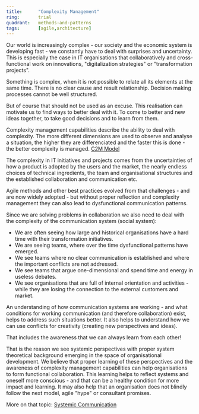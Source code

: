 ```yaml
---
title:      "Complexity Management"
ring:       trial
quadrant:   methods-and-patterns
tags:       [agile,architecture]
---
```


Our world is increasingly complex - our society and the economic system is developing fast - we constantly have to deal with surprises and uncertainty. This is especially the case in IT organisations that collaboratively and cross-functional work on innovations, "digitalization strategies" or "transformation projects".

Something is complex, when it is not possible to relate all its elements at the same time. There is no clear cause and result relationship. Decision making processes cannot be well structured.

But of course that should not be used as an excuse. This realisation can motivate us to find ways to better deal with it. To come to better and new ideas together, to take good decisions and to learn from them.

Complexity management capabilities describe the ability to deal with complexity. The more different dimensions are used to observe and analyse a situation, the higher they are differenciated and the faster this is done - the better complexity is managed. [C2M Model](https://www.carl-auer.de/magazin/systemzeit/komplexitatsmanagement-modell-stufen-formen)

The complexity in IT initiatives and projects comes from the uncertainties of how a product is adopted by the users and the market, the nearly endless choices of technical ingredients, the team and organisational structures and the established collaboration and communication etc.

Agile methods and other best practices evolved from that challenges - and are now widely adopted - but without proper reflection and complexity management they can also lead to dysfunctional communication patterns.

Since we are solving problems in collaboration we also need to deal with the complexity of the communication system (social system):

* We are often seeing how large and historical organisations have a hard time with their transformation initiatives. 
* We are seeing teams, where over the time dysfunctional patterns have emerged. 
* We see teams where no clear communication is established and where the important conflicts are not addressed.
* We see teams that argue one-dimensional and spend time and energy in useless debates.
* We see organisations that are full of internal orientation and activities - while they are losing the connection to the external customers and market.

An understanding of how communication systems are working - and what conditions for working communication (and therefore collaboration) exist, helps to address such situations better. It also helps to understand how we can use conflicts for creativity (creating new perspectives and ideas).

That includes the awareness that we can always learn from each other! 

That is the reason we see systemic perspectives with proper system theoretical background emerging in the space of organisational development. We believe that proper learning of these perspectives and the awareness of complexity management capabilities can help organisations to form functional collaboration. This learning helps to reflect systems and oneself more conscious - and that can be a healthy condition for more impact and learning. It may also help that an organisation does not blindly follow the next model, agile "hype" or consultant promises.

More on that topic: [Systemic Communication](https://www.carl-auer.de/magazin/systemzeit/communication-reorganization-of-undetermined)

